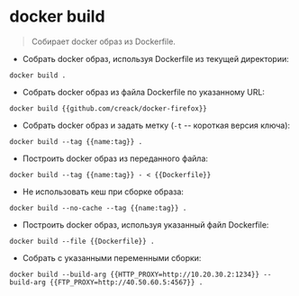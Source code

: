 # docker build

> Собирает docker образ из Dockerfile.

- Собрать docker образ, используя Dockerfile из текущей директории:

`docker build .`

- Собрать docker образ из файла Dockerfile по указанному URL:

`docker build {{github.com/creack/docker-firefox}}`

- Собрать docker образ и задать метку (`-t` -- короткая версия ключа):

`docker build --tag {{name:tag}} .`

- Построить docker образ из переданного файла:

`docker build --tag {{name:tag}} - < {{Dockerfile}}`

- Не использовать кеш при сборке образа:

`docker build --no-cache --tag {{name:tag}} .`

- Построить docker образ, используя указанный файл Dockerfile:

`docker build --file {{Dockerfile}} .`

- Собрать с указанными переменными сборки:

`docker build --build-arg {{HTTP_PROXY=http://10.20.30.2:1234}} --build-arg {{FTP_PROXY=http://40.50.60.5:4567}} .`
